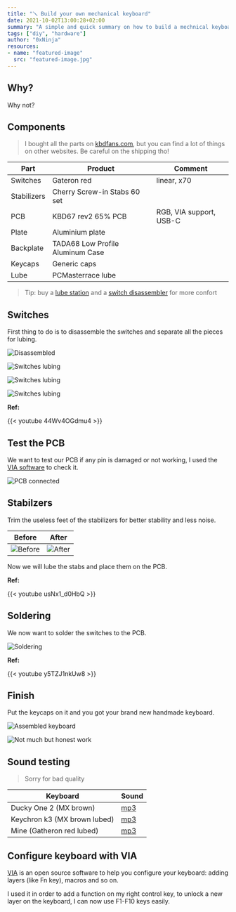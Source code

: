 ```yaml
---
title: "🪛 Build your own mechanical keyboard"
date: 2021-10-02T13:00:28+02:00
summary: "A simple and quick summary on how to build a mechnical keyboard on your own from scratch."
tags: ["diy", "hardware"]
author: "0xNinja"
resources:
- name: "featured-image"
  src: "featured-image.jpg"
---
```


## Why?

Why not?

## Components

> I bought all the parts on [kbdfans.com](https://kbdfans.com), but you can find a lot of things on other websites. Be careful on the shipping tho!

| Part        | Product     | Comment     |
|-------------|-------------|-------------|
| Switches    | Gateron red | linear, x70 |
| Stabilizers | Cherry Screw-in Stabs 60 set |  |
| PCB         | KBD67 rev2 65% PCB | RGB, VIA support, USB-C |
| Plate       | Aluminium plate |  |
| Backplate   | TADA68 Low Profile Aluminum Case |  |
| Keycaps     | Generic caps |  |
| Lube        | PCMasterrace lube |  |

> Tip: buy a [lube station](https://kbdfans.com/products/kbdfans-lube-tools-collection-1) and a [switch disassembler](https://kbdfans.com/collections/switch-opener) for more confort

## Switches

First thing to do is to disassemble the switches and separate all the pieces for lubing.

![Disassembled](switch_disass.jpg)

![Switches lubing](switches_lubing1.jpg)

![Switches lubing](switches_lubing2.jpg)

![Switches lubing](switches_lubing3.jpg)

**Ref:**

{{< youtube 44Wv4OGdmu4 >}}

## Test the PCB

We want to test our PCB if any pin is damaged or not working, I used the [VIA software](https://github.com/the-via/releases/releases) to check it.

![PCB connected](pcb.jpg)

## Stabilzers

Trim the useless feet of the stabilizers for better stability and less noise.

| Before                     | After                    |
|----------------------------|--------------------------|
| ![Before](stab_before.jpg) | ![After](stab_after.jpg) |

Now we will lube the stabs and place them on the PCB.

**Ref:**

{{< youtube usNx1_d0HbQ >}}

## Soldering

We now want to solder the switches to the PCB.

![Soldering](solder.jpg)

**Ref:**

{{< youtube y5TZJ1nkUw8 >}}

## Finish

Put the keycaps on it and you got your brand new handmade keyboard.

![Assembled keyboard](assembled.jpg)

![Not much but honest work](https://i.kym-cdn.com/entries/icons/original/000/028/021/work.jpg)

## Sound testing

> Sorry for bad quality

| Keyboard                     | Sound             |
|------------------------------|-------------------|
| Ducky One 2 (MX brown)       | [mp3](k_duck.mp3) |
| Keychron k3 (MX brown lubed) | [mp3](k_keyc.mp3) |
| Mine (Gatheron red lubed)    | [mp3](k_mine.mp3) |

## Configure keyboard with VIA

[VIA](https://caniusevia.com/) is an open source software to help you configure your keyboard: adding layers (like Fn key), macros and so on.

I used it in order to add a function on my right control key, to unlock a new layer on the keyboard, I can now use F1-F10 keys easily.
